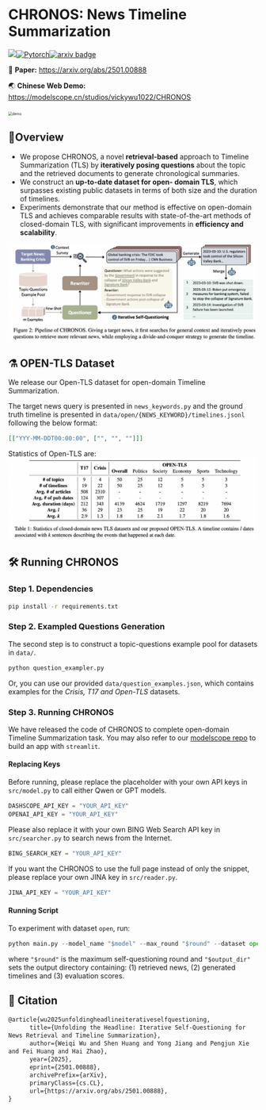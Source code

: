 
# CHRONOS: News Timeline Summarization

![](https://img.shields.io/badge/version-1.0.0-blue)[![Pytorch](https://img.shields.io/badge/PyTorch-%23EE4C2C.svg?e&logo=PyTorch&logoColor=white)](https://pytorch.org/)[![arxiv badge](https://img.shields.io/badge/arxiv-2501.00888-red)](https://arxiv.org/abs/)

📑 **Paper:** https://arxiv.org/abs/2501.00888

🌏 **Chinese Web Demo:** https://modelscope.cn/studios/vickywu1022/CHRONOS

<img src="img/demo.gif" alt="demo" style="zoom:50%;" />

## 🚀Overview

- We propose CHRONOS, a novel **retrieval-based** approach to Timeline Summarization (TLS) by **iteratively posing questions** about the topic and the retrieved documents to generate chronological summaries.
- We construct an **up-to-date dataset for open- domain TLS**, which surpasses existing public datasets in terms of both size and the duration of timelines.
- Experiments demonstrate that our method is effective on open-domain TLS and achieves comparable results with state-of-the-art methods of closed-domain TLS, with significant improvements in **efficiency and scalability**.

![overview](img/overview.png)



## ⚗️ OPEN-TLS Dataset

We release our Open-TLS dataset for open-domain Timeline Summarization. 

The target news query is presented in `news_keywords.py` and the ground truth timeline is presented in `data/open/{NEWS_KEYWORD}/timelines.jsonl` following the below format:

```json
[["YYY-MM-DDT00:00:00", ["", "", ""]]]
```

Statistics of Open-TLS are:![open](img/open.png)



## 🛠 Running CHRONOS

### Step 1. Dependencies

```bash
pip install -r requirements.txt
```

### Step 2. Exampled Questions Generation

The second step is to construct a topic-questions example pool for datasets in `data/`.

```python
python question_exampler.py
```

Or, you can use our provided `data/question_examples.json`, which contains examples for the *Crisis, T17 and Open-TLS* datasets.

### Step 3. Running CHRONOS

We have released the code of CHRONOS to complete open-domain Timeline Summarization task. You may also refer to our [modelscope repo](https://modelscope.cn/studios/vickywu1022/CHRONOS/file/view/master?fileName=app.py&status=1) to build an app with `streamlit`.

#### Replacing Keys
Before running, please replace the placeholder with your own API keys in `src/model.py` to call either Qwen or GPT models.

```python
DASHSCOPE_API_KEY = "YOUR_API_KEY"
OPENAI_API_KEY = "YOUR_API_KEY"
```

Please also replace it with your own BING Web Search API key in `src/searcher.py` to search news from the Internet. 

```python
BING_SEARCH_KEY = "YOUR_API_KEY"
```

If you want the CHRONOS to use the full page instead of only the snippet, please replace your own JINA key in `src/reader.py`.

```python
JINA_API_KEY = "YOUR_API_KEY"
```

#### Running Script

To experiment with dataset `open`, run:

```python
python main.py --model_name "$model" --max_round "$round" --dataset open --output "$output_dir" --question_exs
```

where `"$round"` is the maximum self-questioning round and `"$output_dir"` sets the output directory containing: (1) retrieved news, (2) generated timelines and (3) evaluation scores.

## 📝 Citation

```bigquery
@article{wu2025unfoldingheadlineiterativeselfquestioning,
      title={Unfolding the Headline: Iterative Self-Questioning for News Retrieval and Timeline Summarization}, 
      author={Weiqi Wu and Shen Huang and Yong Jiang and Pengjun Xie and Fei Huang and Hai Zhao},
      year={2025},
      eprint={2501.00888},
      archivePrefix={arXiv},
      primaryClass={cs.CL},
      url={https://arxiv.org/abs/2501.00888}, 
}
```

